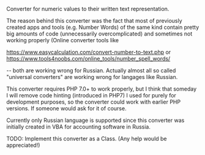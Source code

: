 Converter for numeric values to their written text representation.

The reason behind this converter was the fact that most of previously created apps and tools (e.g. Number Words) of the same kind 
contain pretty big amounts of code (unnecessarily overcomplicated) and sometimes not working properly (Online converter tools like 

https://www.easycalculation.com/convert-number-to-text.php
or 
https://www.tools4noobs.com/online_tools/number_spell_words/ 

-- both are working wrong for Russian. Actually almost all so called "universal converters" are working wrong for langages like Russian.

This converter requires PHP 7.0+ to work properly, but I think that someday I will remove code hinting (introduced in PHP7) I used for purely for development purposes, so the converter could work with earlier PHP versions. If someone would ask for it of course.

Currently only Russian language is supported since this converter was initially created in VBA for accounting software in Russia.

TODO: Implement this converter as a Class. (Any help would be appreciated!)
